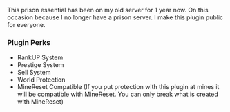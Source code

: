 This prison essential has been on my old server for 1 year now. 
On this occasion because I no longer have a prison server.
I make this plugin public for everyone.

### Plugin Perks
- RankUP System
- Prestige System
- Sell System
- World Protection
- MineReset Compatible (If you put protection with this plugin at mines it will be compatible with MineReset. You can only break what is created with MineReset)
